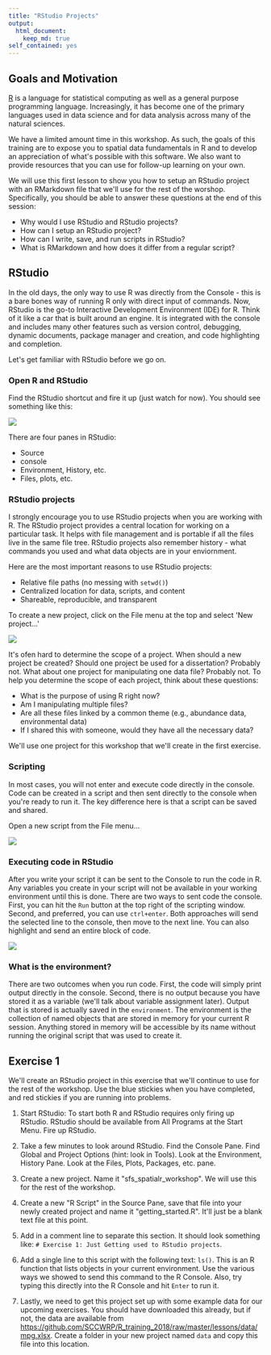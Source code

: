```yaml
---
title: "RStudio Projects"
output: 
  html_document:
    keep_md: true
self_contained: yes
---
```


## Goals and Motivation

[R](https://www.r-project.org/) is a language for statistical computing as well as a general purpose programming language. Increasingly, it has become one of the primary languages used in data science and for data analysis across many of the natural sciences. 

We have a limited amount time in this workshop. As such, the goals of this training are to expose you to spatial data fundamentals in R and to develop an appreciation of what's possible with this software.  We also want to provide resources that you can use for follow-up learning on your own. 

We will use this first lesson to show you how to setup an RStudio project with an RMarkdown file that we'll use for the rest of the worshop.  Specifically, you should be able to answer these questions at the end of this session:

* Why would I use RStudio and RStudio projects?
* How can I setup an RStudio project?
* How can I write, save, and run scripts in RStudio?
* What is RMarkdown and how does it differ from a regular script?  

## RStudio

In the old days, the only way to use R was directly from the Console - this is a bare bones way of running R only with direct input of commands. Now, RStudio is the go-to Interactive Development Environment (IDE) for R. Think of it like a car that is built around an engine. It is integrated with the console and includes many other features such as version control, debugging, dynamic documents, package manager and creation, and code highlighting and completion. 

Let's get familiar with RStudio before we go on.  

### Open R and RStudio

Find the RStudio shortcut and fire it up (just watch for now).  You should see something like this: 

![](../../../img/rstudio.png)

There are four panes in RStudio: 

* Source
* console
* Environment, History, etc.
* Files, plots, etc.

### RStudio projects

I strongly encourage you to use RStudio projects when you are working with R.  The RStudio project provides a central location for working on a particular task.  It helps with file management and is portable if all the files live in the same file tree.  RStudio projects also remember history - what commands you used and what data objects are in your enviornment.  

Here are the most important reasons to use RStudio projects:

* Relative file paths (no messing with `setwd()`)
* Centralized location for data, scripts, and content
* Shareable, reproducible, and transparent

To create a new project, click on the File menu at the top and select 'New project...'

![](../../../img/rstudio_proj.jpg)

It's ofen hard to determine the scope of a project. When should a new project be created? Should one project be used for a dissertation?  Probably not.  What about one project for manipulating one data file?  Probably not.  To help you determine the scope of each project, think about these questions:

* What is the purpose of using R right now?  
* Am I manipulating multiple files?
* Are all these files linked by a common theme (e.g., abundance data, environmental data)
* If I shared this with someone, would they have all the necessary data?

We'll use one project for this workshop that we'll create in the first exercise.

### Scripting

In most cases, you will not enter and execute code directly in the console.  Code can be created in a script and then sent directly to the console when you're ready to run it.  The key difference here is that a script can be saved and shared.

Open a new script from the File menu...

![](../../../img/rstudio_script.jpg)

### Executing code in RStudio

After you write your script it can be sent to the Console to run the code in R.  Any variables you create in your script will not be available in your working environment until this is done.  There are two ways to sent code the console.  First, you can hit the `Run` button at the top right of the scripting window.  Second, and preferred, you can use `ctrl+enter`.  Both approaches will send the selected line to the console, then move to the next line.  You can also highlight and send an entire block of code.

![](../../../img/rstudio_run.jpg)

### What is the environment?

There are two outcomes when you run code.  First, the code will simply print output directly in the console.  Second, there is no output because you have stored it as a variable (we'll talk about variable assignment later).  Output that is stored is actually saved in the `environment`.  The environment is the collection of named objects that are stored in memory for your current R session.  Anything stored in memory will be accessible by its name without running the original script that was used to create it.  

## Exercise 1

We'll create an RStudio project in this exercise that we'll continue to use for the rest of the workshop. Use the blue stickies when you have completed, and red stickies if you are running into problems.

1. Start RStudio: To start both R and RStudio requires only firing up RStudio.  RStudio should be available from All Programs at the Start Menu.  Fire up RStudio. 

2. Take a few minutes to look around RStudio.  Find the Console Pane. Find Global and Project Options (hint: look in Tools).  Look at the Environment, History Pane.  Look at the Files, Plots, Packages, etc. pane.

3. Create a new project.  Name it "sfs_spatialr_workshop".  We will use this for the rest of the workshop.

4. Create a new "R Script" in the Source Pane, save that file into your newly created project and name it "getting_started.R". It'll just be a blank text file at this point.

2. Add in a comment line to separate this section.  It should look something like: `# Exercise 1: Just Getting used to RStudio projects`.

5. Add a single line to this script with the following text: `ls()`.  This is an R function that lists objects in your current environment.  Use the various ways we showed to send this command to the R Console.  Also, try typing this directly into the R Console and hit `Enter` to run it.  

6. Lastly, we need to get this project set up with some example data for our upcoming exercises.  You should have downloaded this already, but if not, the data are available from <https://github.com/SCCWRP/R_training_2018/raw/master/lessons/data/mpg.xlsx>.  Create a folder in your new project named `data` and copy this file into this location.  
